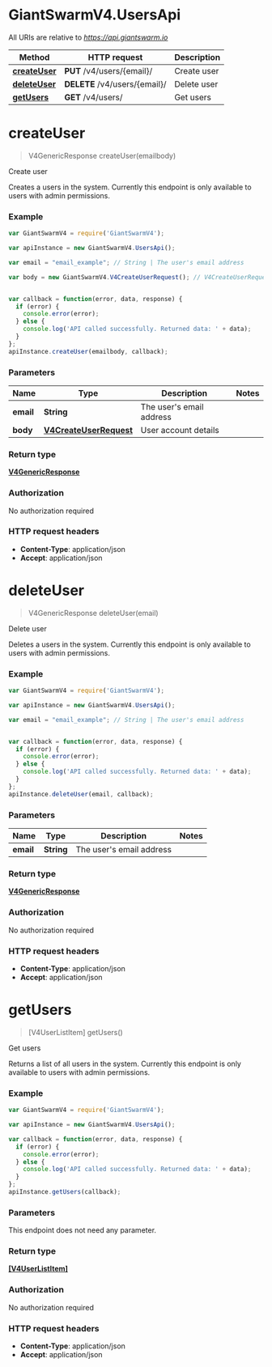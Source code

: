 # GiantSwarmV4.UsersApi

All URIs are relative to *https://api.giantswarm.io*

Method | HTTP request | Description
------------- | ------------- | -------------
[**createUser**](UsersApi.md#createUser) | **PUT** /v4/users/{email}/ | Create user
[**deleteUser**](UsersApi.md#deleteUser) | **DELETE** /v4/users/{email}/ | Delete user
[**getUsers**](UsersApi.md#getUsers) | **GET** /v4/users/ | Get users


<a name="createUser"></a>
# **createUser**
> V4GenericResponse createUser(emailbody)

Create user

Creates a users in the system. Currently this endpoint is only available to users with admin permissions. 

### Example
```javascript
var GiantSwarmV4 = require('GiantSwarmV4');

var apiInstance = new GiantSwarmV4.UsersApi();

var email = "email_example"; // String | The user's email address

var body = new GiantSwarmV4.V4CreateUserRequest(); // V4CreateUserRequest | User account details


var callback = function(error, data, response) {
  if (error) {
    console.error(error);
  } else {
    console.log('API called successfully. Returned data: ' + data);
  }
};
apiInstance.createUser(emailbody, callback);
```

### Parameters

Name | Type | Description  | Notes
------------- | ------------- | ------------- | -------------
 **email** | **String**| The user&#39;s email address | 
 **body** | [**V4CreateUserRequest**](V4CreateUserRequest.md)| User account details | 

### Return type

[**V4GenericResponse**](V4GenericResponse.md)

### Authorization

No authorization required

### HTTP request headers

 - **Content-Type**: application/json
 - **Accept**: application/json

<a name="deleteUser"></a>
# **deleteUser**
> V4GenericResponse deleteUser(email)

Delete user

Deletes a users in the system. Currently this endpoint is only available to users with admin permissions. 

### Example
```javascript
var GiantSwarmV4 = require('GiantSwarmV4');

var apiInstance = new GiantSwarmV4.UsersApi();

var email = "email_example"; // String | The user's email address


var callback = function(error, data, response) {
  if (error) {
    console.error(error);
  } else {
    console.log('API called successfully. Returned data: ' + data);
  }
};
apiInstance.deleteUser(email, callback);
```

### Parameters

Name | Type | Description  | Notes
------------- | ------------- | ------------- | -------------
 **email** | **String**| The user&#39;s email address | 

### Return type

[**V4GenericResponse**](V4GenericResponse.md)

### Authorization

No authorization required

### HTTP request headers

 - **Content-Type**: application/json
 - **Accept**: application/json

<a name="getUsers"></a>
# **getUsers**
> [V4UserListItem] getUsers()

Get users

Returns a list of all users in the system. Currently this endpoint is only available to users with admin permissions. 

### Example
```javascript
var GiantSwarmV4 = require('GiantSwarmV4');

var apiInstance = new GiantSwarmV4.UsersApi();

var callback = function(error, data, response) {
  if (error) {
    console.error(error);
  } else {
    console.log('API called successfully. Returned data: ' + data);
  }
};
apiInstance.getUsers(callback);
```

### Parameters
This endpoint does not need any parameter.

### Return type

[**[V4UserListItem]**](V4UserListItem.md)

### Authorization

No authorization required

### HTTP request headers

 - **Content-Type**: application/json
 - **Accept**: application/json

